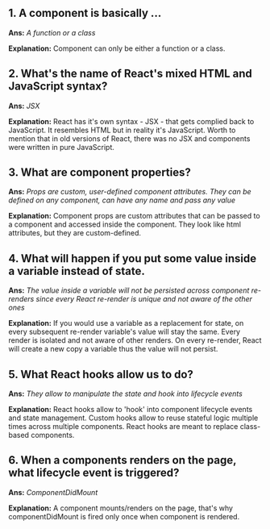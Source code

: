 ## 1. A component is basically ...

**Ans:** *A function or a class*

**Explanation:** Component can only be either a function or a class.

## 2. What's the name of React's mixed HTML and JavaScript syntax?

**Ans:** *JSX*

**Explanation:** React has it's own syntax - JSX - that gets complied back to JavaScript. It resembles HTML but in reality it's JavaScript. Worth to mention that in old versions of React, there was no JSX and components were written in pure JavaScript.

## 3. What are component properties?

**Ans:** *Props are custom, user-defined component attributes. They can be defined on any component, can have any name and pass any value*

**Explanation:** Component props are custom attributes that can be passed to a component and accessed inside the component. They look like html attributes, but they are custom-defined.

## 4. What will happen if you put some value inside a variable instead of state.

**Ans:** *The value inside a variable will not be persisted across component re-renders since every React re-render is unique and not aware of the other ones*

**Explanation:** If you would use a variable as a replacement for state, on every subsequent re-render variable's value will stay the same. Every render is isolated and not aware of other renders. On every re-render, React will create a new copy a variable thus the value will not persist.

## 5. What React hooks allow us to do?

**Ans:** *They allow to manipulate the state and hook into lifecycle events*

**Explanation:** React hooks allow to 'hook' into component lifecycle events and state management. Custom hooks allow to reuse stateful logic multiple times across multiple components. React hooks are meant to replace class-based components.

## 6. When a components renders on the page, what lifecycle event is triggered?

**Ans:** *ComponentDidMount*

**Explanation:** A component mounts/renders on the page, that's why componentDidMount is fired only once when component is rendered.